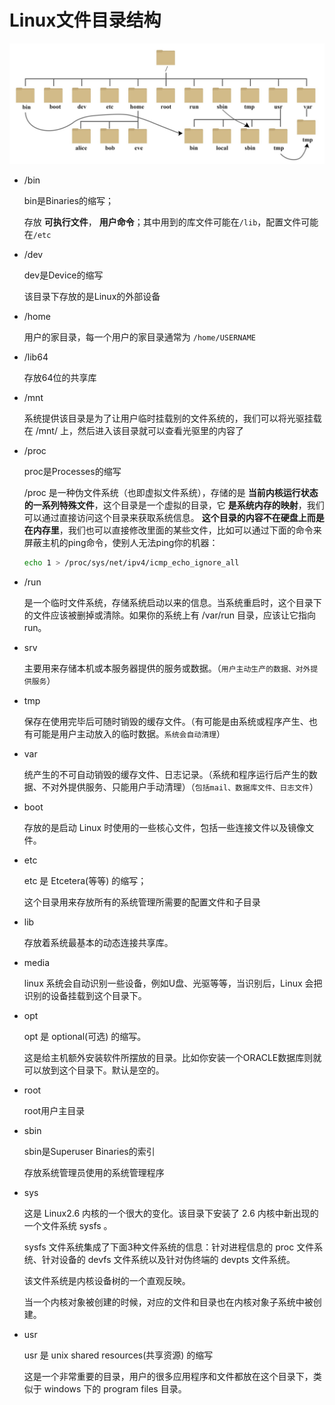 # Linux文件目录结构

![img](1.1.Linux目录结构.assets/d0c50-linux2bfile2bsystem2bhierarchy.jpg)

* /bin

  bin是Binaries的缩写；

  存放 **可执行文件**， **用户命令**；其中用到的库文件可能在`/lib`，配置文件可能在`/etc`

* /dev

  dev是Device的缩写

  该目录下存放的是Linux的外部设备

* /home

  用户的家目录，每一个用户的家目录通常为 `/home/USERNAME`

* /lib64

  存放64位的共享库

* /mnt

  系统提供该目录是为了让用户临时挂载别的文件系统的，我们可以将光驱挂载在 /mnt/ 上，然后进入该目录就可以查看光驱里的内容了

* /proc

  proc是Processes的缩写

  /proc 是一种伪文件系统（也即虚拟文件系统），存储的是 **当前内核运行状态的一系列特殊文件**，这个目录是一个虚拟的目录，它 **是系统内存的映射**，我们可以通过直接访问这个目录来获取系统信息。
  **这个目录的内容不在硬盘上而是在内存里**，我们也可以直接修改里面的某些文件，比如可以通过下面的命令来屏蔽主机的ping命令，使别人无法ping你的机器：

  ```bash
  echo 1 > /proc/sys/net/ipv4/icmp_echo_ignore_all
  ```

* /run

  是一个临时文件系统，存储系统启动以来的信息。当系统重启时，这个目录下的文件应该被删掉或清除。如果你的系统上有 /var/run 目录，应该让它指向 run。

* srv

  主要用来存储本机或本服务器提供的服务或数据。（`用户主动生产的数据、对外提供服务`）

* tmp

  保存在使用完毕后可随时销毁的缓存文件。（有可能是由系统或程序产生、也有可能是用户主动放入的临时数据。`系统会自动清理`）

* var

  统产生的不可自动销毁的缓存文件、日志记录。（系统和程序运行后产生的数据、不对外提供服务、只能用户手动清理）（`包括mail、数据库文件、日志文件`）

* boot

  存放的是启动 Linux 时使用的一些核心文件，包括一些连接文件以及镜像文件。

* etc

  etc 是 Etcetera(等等) 的缩写；

  这个目录用来存放所有的系统管理所需要的配置文件和子目录

* lib

  存放着系统最基本的动态连接共享库。

* media

  linux 系统会自动识别一些设备，例如U盘、光驱等等，当识别后，Linux 会把识别的设备挂载到这个目录下。

* opt

  opt 是 optional(可选) 的缩写。

  这是给主机额外安装软件所摆放的目录。比如你安装一个ORACLE数据库则就可以放到这个目录下。默认是空的。

* root

  root用户主目录

* sbin

  sbin是Superuser Binaries的索引

  存放系统管理员使用的系统管理程序

* sys

  这是 Linux2.6 内核的一个很大的变化。该目录下安装了 2.6 内核中新出现的一个文件系统 sysfs 。

  sysfs 文件系统集成了下面3种文件系统的信息：针对进程信息的 proc 文件系统、针对设备的 devfs 文件系统以及针对伪终端的 devpts 文件系统。

  该文件系统是内核设备树的一个直观反映。

  当一个内核对象被创建的时候，对应的文件和目录也在内核对象子系统中被创建。

* usr

   usr 是 unix shared resources(共享资源) 的缩写

  这是一个非常重要的目录，用户的很多应用程序和文件都放在这个目录下，类似于 windows 下的 program files 目录。

